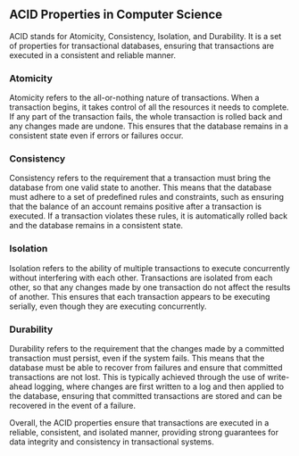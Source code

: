 ## ACID Properties in Computer Science

ACID stands for Atomicity, Consistency, Isolation, and Durability. It is a set of properties for transactional databases, ensuring that transactions are executed in a consistent and reliable manner.

### Atomicity

Atomicity refers to the all-or-nothing nature of transactions. When a transaction begins, it takes control of all the resources it needs to complete. If any part of the transaction fails, the whole transaction is rolled back and any changes made are undone. This ensures that the database remains in a consistent state even if errors or failures occur.

### Consistency

Consistency refers to the requirement that a transaction must bring the database from one valid state to another. This means that the database must adhere to a set of predefined rules and constraints, such as ensuring that the balance of an account remains positive after a transaction is executed. If a transaction violates these rules, it is automatically rolled back and the database remains in a consistent state.

### Isolation

Isolation refers to the ability of multiple transactions to execute concurrently without interfering with each other. Transactions are isolated from each other, so that any changes made by one transaction do not affect the results of another. This ensures that each transaction appears to be executing serially, even though they are executing concurrently.

### Durability

Durability refers to the requirement that the changes made by a committed transaction must persist, even if the system fails. This means that the database must be able to recover from failures and ensure that committed transactions are not lost. This is typically achieved through the use of write-ahead logging, where changes are first written to a log and then applied to the database, ensuring that committed transactions are stored and can be recovered in the event of a failure.

Overall, the ACID properties ensure that transactions are executed in a reliable, consistent, and isolated manner, providing strong guarantees for data integrity and consistency in transactional systems.
